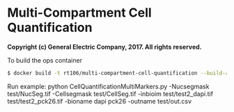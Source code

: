 # Multi-Compartment Cell Quantification

__Copyright (c) General Electric Company, 2017.  All rights reserved.__


To build the ops container
```sh
$ docker build -t rt106/multi-compartment-cell-quantification --build-arg http_proxy=$http_proxy --build-arg https_proxy=$https_proxy .
```
Run example:
python CellQuantificationMultiMarkers.py -Nucsegmask test/NucSeg.tif -Cellsegmask test/CellSeg.tif -inbioim test/test2_dapi.tif test/test2_pck26.tif -bioname dapi pck26 -outname test/out.csv
